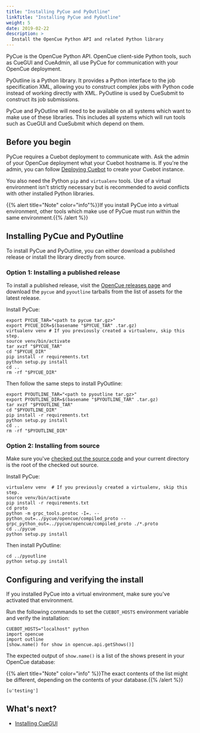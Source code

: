 ```yaml
---
title: "Installing PyCue and PyOutline"
linkTitle: "Installing PyCue and PyOutline"
weight: 5
date: 2019-02-22
description: >
  Install the OpenCue Python API and related Python library
---
```


PyCue is the OpenCue Python API. OpenCue client-side Python tools, such as
CueGUI and CueAdmin, all use PyCue for communication with your OpenCue
deployment.

PyOutline is a Python library. It provides a Python interface to the job
specification XML, allowing you to construct complex jobs with Python code
instead of working directly with XML. PyOutline is used by CueSubmit to
construct its job submissions.

PyCue and PyOutline will need to be available on all systems which want to make use of
these libraries. This includes all systems which will run tools such as CueGUI and
CueSubmit which depend on them. 

## Before you begin

PyCue requires a Cuebot deployment to communicate with. Ask the admin of your
OpenCue deployment what your Cuebot hostname is. If you're the admin, you can
follow [Deploying Cuebot](/docs/getting-started/deploying-cuebot) to create
your Cuebot instance.

You also need the Python `pip` and `virtualenv` tools. Use of a virtual
environment isn't strictly necessary but is recommended to avoid conflicts with
other installed Python libraries.

{{% alert title="Note" color="info"%}}If you install PyCue into a virtual environment,
other tools which make use of PyCue must run within the same
environment.{{% /alert %}}

## Installing PyCue and PyOutline

To install PyCue and PyOutline, you can either download a published release or
install the library directly from source.

### Option 1: Installing a published release

To install a published release, visit the
[OpenCue releases page](https://github.com/imageworks/OpenCue/releases) and
download the `pycue` and `pyoutline` tarballs from the list of assets for the
latest release.

Install PyCue:

```shell
export PYCUE_TAR="<path to pycue tar.gz>"
export PYCUE_DIR=$(basename "$PYCUE_TAR" .tar.gz)
virtualenv venv # If you previously created a virtualenv, skip this step.
source venv/bin/activate
tar xvzf "$PYCUE_TAR"
cd "$PYCUE_DIR"
pip install -r requirements.txt
python setup.py install
cd ..
rm -rf "$PYCUE_DIR"
```

Then follow the same steps to install PyOutline:

```shell
export PYOUTLINE_TAR="<path to pyoutline tar.gz>"
export PYOUTLINE_DIR=$(basename "$PYOUTLINE_TAR" .tar.gz)
tar xvzf "$PYOUTLINE_TAR"
cd "$PYOUTLINE_DIR"
pip install -r requirements.txt
python setup.py install
cd ..
rm -rf "$PYOUTLINE_DIR"
```

### Option 2: Installing from source

Make sure you've
[checked out the source code](/docs/getting-started/checking-out-the-source-code)
and your current directory is the root of the checked out source.

Install PyCue:

```shell
virtualenv venv  # If you previously created a virtualenv, skip this step.
source venv/bin/activate
pip install -r requirements.txt
cd proto
python -m grpc_tools.protoc -I=. --python_out=../pycue/opencue/compiled_proto --grpc_python_out=../pycue/opencue/compiled_proto ./*.proto
cd ../pycue
python setup.py install
```

Then install PyOutline:

```shell
cd ../pyoutline
python setup.py install
```

## Configuring and verifying the install

If you installed PyCue into a virtual environment, make sure you've activated
that environment.

Run the following commands to set the `CUEBOT_HOSTS` environment variable and
verify the installation:

```shell
CUEBOT_HOSTS="localhost" python
import opencue
import outline
[show.name() for show in opencue.api.getShows()]
```

The expected output of `show.name()` is a list of the shows present in your
OpenCue database:

{{% alert title="Note" color="info" %}}The exact contents of the list might be different,
depending on the contents of your database.{{% /alert %}}

```
[u'testing']
```

## What's next?

*   [Installing CueGUI](/docs/getting-started/installing-cuegui)
